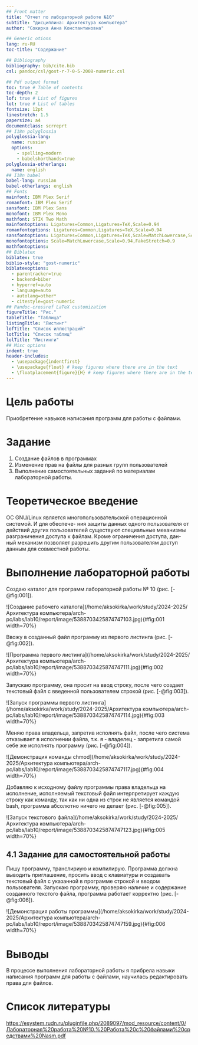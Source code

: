 ```yaml
---
## Front matter
title: "Отчет по лабораторной работе №10"
subtitle: "дисциплина: Архитектура компьютера"
author: "Сокирка Анна Константиновна"

## Generic otions
lang: ru-RU
toc-title: "Содержание"

## Bibliography
bibliography: bib/cite.bib
csl: pandoc/csl/gost-r-7-0-5-2008-numeric.csl

## Pdf output format
toc: true # Table of contents
toc-depth: 2
lof: true # List of figures
lot: true # List of tables
fontsize: 12pt
linestretch: 1.5
papersize: a4
documentclass: scrreprt
## I18n polyglossia
polyglossia-lang:
  name: russian
  options:
	- spelling=modern
	- babelshorthands=true
polyglossia-otherlangs:
  name: english
## I18n babel
babel-lang: russian
babel-otherlangs: english
## Fonts
mainfont: IBM Plex Serif
romanfont: IBM Plex Serif
sansfont: IBM Plex Sans
monofont: IBM Plex Mono
mathfont: STIX Two Math
mainfontoptions: Ligatures=Common,Ligatures=TeX,Scale=0.94
romanfontoptions: Ligatures=Common,Ligatures=TeX,Scale=0.94
sansfontoptions: Ligatures=Common,Ligatures=TeX,Scale=MatchLowercase,Scale=0.94
monofontoptions: Scale=MatchLowercase,Scale=0.94,FakeStretch=0.9
mathfontoptions:
## Biblatex
biblatex: true
biblio-style: "gost-numeric"
biblatexoptions:
  - parentracker=true
  - backend=biber
  - hyperref=auto
  - language=auto
  - autolang=other*
  - citestyle=gost-numeric
## Pandoc-crossref LaTeX customization
figureTitle: "Рис."
tableTitle: "Таблица"
listingTitle: "Листинг"
lofTitle: "Список иллюстраций"
lotTitle: "Список таблиц"
lolTitle: "Листинги"
## Misc options
indent: true
header-includes:
  - \usepackage{indentfirst}
  - \usepackage{float} # keep figures where there are in the text
  - \floatplacement{figure}{H} # keep figures where there are in the text
---
```


# Цель работы

Приобретение навыков написания программ для работы с файлами.

# Задание

1. Создание файлов в программах
2. Изменение прав на файлы для разных групп пользователей
3. Выполнение самостоятельных заданий по материалам лабораторной работы.


# Теоретическое введение

ОС GNU/Linux является многопользовательской операционной системой. И
для обеспече- ния защиты данных одного пользователя от действий других
пользователей существуют специальные механизмы разграничения доступа к
файлам. Кроме ограничения доступа, дан- ный механизм позволяет разрешить
другим пользователям доступ данным для совместной работы.

# Выполнение лабораторной работы

Создаю каталог для программ лабораторной работы № 10 (рис. [-@fig:001]).

![Создание рабочего каталога](/home/aksokirka/work/study/2024-2025/Архитектура компьютера/arch-pc/labs/lab10/report/image/5388703425874747103.jpg){#fig:001 width=70%}

Ввожу в созданный файл программу из первого листинга (рис. [-@fig:002]).

![Программа первого листинга](/home/aksokirka/work/study/2024-2025/Архитектура компьютера/arch-pc/labs/lab10/report/image/5388703425874747111.jpg){#fig:002 width=70%}

Запускаю программу, она просит на ввод строку, после чего создает текстовый
файл с введенной пользователем строкой (рис. [-@fig:003]).

![Запуск программы первого листинга](/home/aksokirka/work/study/2024-2025/Архитектура компьютера/arch-pc/labs/lab10/report/image/5388703425874747114.jpg){#fig:003 width=70%}

Меняю права владельца, запретив исполнять файл, после чего система отказывает в исполнении файла, т.к. я - владелец - запретила самой себе же исполнять
программу (рис. [-@fig:004]).

![Демонстрация команды chmod](/home/aksokirka/work/study/2024-2025/Архитектура компьютера/arch-pc/labs/lab10/report/image/5388703425874747117.jpg){#fig:004 width=70%}

Добавляю к исходному файлу программы права владельца на исполнение,
исполняемый текстовый файл интерпретирует каждую строку как команду, так
как ни одна из строк не является командой bash, программа абсолютно ничего
не делает (рис. [-@fig:005]).

![Запуск текстового файла](/home/aksokirka/work/study/2024-2025/Архитектура компьютера/arch-pc/labs/lab10/report/image/5388703425874747123.jpg){#fig:005 width=70%}

## 4.1 Задание для самостоятельной работы

Пишу программу, транслириую и компилирую. Программа должна выводить
приглашение, просить ввод с клавиатуры и создавать текстовый файл с указанной в программе строкой и вводом пользователя. Запускаю программу, проверяю
наличие и содержание созданного текстого файла, программа работает корректно (рис. [-@fig:006]).

![Демонстрация работы программы](/home/aksokirka/work/study/2024-2025/Архитектура компьютера/arch-pc/labs/lab10/report/image/5388703425874747159.jpg){#fig:006 width=70%}

# Выводы

В процессе выполнения лабораторной работы я прибрела навыки написания
программ для работы с файлами, научилась редактировать права для файлов.

# Список литературы

https://esystem.rudn.ru/pluginfile.php/2089097/mod_resource/content/0/Лабораторная%20работа%20№10.%20Работа%20с%20файлами%20средствами%20Nasm.pdf
